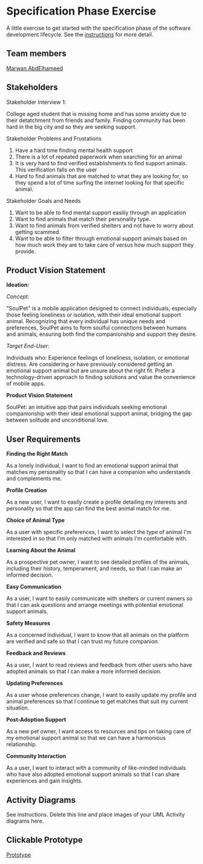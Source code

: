 # Specification Phase Exercise

A little exercise to get started with the specification phase of the software development lifecycle. See the [instructions](instructions.md) for more detail.

## Team members

[Marwan AbdElhameed](https://github.com/MarwanWalid2/)

## Stakeholders

Stakeholder Interview 1:

College aged student that is missing home and has some anxiety due to their detatchment from friends and family. Finding community has been hard in the big city and so they are seeking support.

Stakeholder Problems and Frustations

1. Have a hard time finding mental health support 
2. There is a lot of repeated paperwork when searching for an animal
3. It is very hard to find verified establishments to find support animals. This verification falls on the user
4. Hard to find animals that are matched to what they are looking for, so they spend a lot of time surfing the internet looking for that specific animal. 

Stakeholder Goals and Needs

1. Want to be able to find mental support easiliy through an application
2. Want to find animals that match their personality type.
3. Want to find animals from verified shelters and not have to worry about getting scammed.
4. Want to be able to filter through emotional support animals based on how much work they are to take care of versus how much support they provide.

## Product Vision Statement
**Ideation:**

*Concept:*

"SoulPet" is a mobile application designed to connect individuals, especially those feeling loneliness or isolation, with their ideal emotional support animal. Recognizing that every individual has unique needs and preferences, SoulPet aims to form soulful connections between humans and animals, ensuring both find the companionship and support they desire.

*Target End-User:*

Individuals who: 
Experience feelings of loneliness, isolation, or emotional distress. 
Are considering or have previously considered getting an emotional support animal but are unsure about the right fit.
Prefer a technology-driven approach to finding solutions and value the convenience of mobile apps.

**Product Vision Statement**

SoulPet: an intuitive app that pairs individuals seeking emotional companionship with their ideal emotional support animal, bridging the gap between solitude and unconditional love.

## User Requirements

**Finding the Right Match**

As a lonely individual, I want to find an emotional support animal that matches my personality so that I can have a companion who understands and complements me.

**Profile Creation**

As a new user, I want to easily create a profile detailing my interests and personality so that the app can find the best animal match for me.

**Choice of Animal Type**

As a user with specific preferences, I want to select the type of animal I'm interested in so that I'm only matched with animals I'm comfortable with.

**Learning About the Animal**

As a prospective pet owner, I want to see detailed profiles of the animals, including their history, temperament, and needs, so that I can make an informed decision.

**Easy Communication**

As a user, I want to easily communicate with shelters or current owners so that I can ask questions and arrange meetings with potential emotional support animals.

**Safety Measures**

As a concerned individual, I want to know that all animals on the platform are verified and safe so that I can trust my future companion.

**Feedback and Reviews**

As a user, I want to read reviews and feedback from other users who have adopted animals so that I can make a more informed decision.

**Updating Preferences**

As a user whose preferences change, I want to easily update my profile and animal preferences so that I continue to get matches that suit my current situation.

**Post-Adoption Support**

As a new pet owner, I want access to resources and tips on taking care of my emotional support animal so that we can have a harmonious relationship.

**Community Interaction**

As a user, I want to interact with a community of like-minded individuals who have also adopted emotional support animals so that I can share experiences and gain insights.


## Activity Diagrams

See instructions. Delete this line and place images of your UML Activity diagrams here.

## Clickable Prototype

[Prototype](https://www.figma.com/proto/E62TSABHGrQeDAjX9F26LP/Assignment1?type=design&node-id=16-91&t=DneQQefJ5FTJ9M8U-1&scaling=scale-down&page-id=0%3A1&starting-point-node-id=1%3A2&mode=design)
